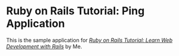 # Ruby on Rails Tutorial: Ping Application

This is the sample application for
[*Ruby on Rails Tutorial:
Learn Web Development with Rails*](http://railstutorial.org/)
by Me.